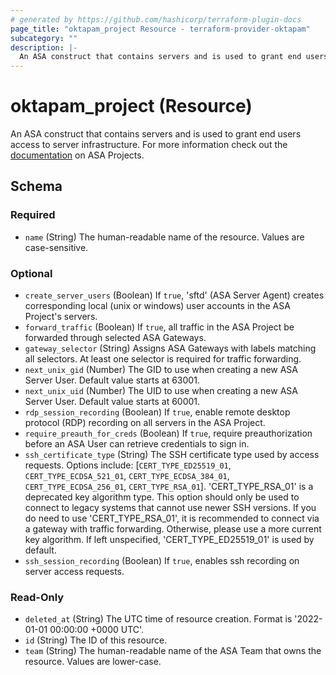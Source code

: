 ```yaml
---
# generated by https://github.com/hashicorp/terraform-plugin-docs
page_title: "oktapam_project Resource - terraform-provider-oktapam"
subcategory: ""
description: |-
  An ASA construct that contains servers and is used to grant end users access to server infrastructure. For more information check out the documentation https://help.okta.com/asa/en-us/Content/Topics/Adv_Server_Access/docs/setup/projects.htm on ASA Projects.
---
```


# oktapam_project (Resource)

An ASA construct that contains servers and is used to grant end users access to server infrastructure. For more information check out the [documentation](https://help.okta.com/asa/en-us/Content/Topics/Adv_Server_Access/docs/setup/projects.htm) on ASA Projects.



<!-- schema generated by tfplugindocs -->
## Schema

### Required

- `name` (String) The human-readable name of the resource. Values are case-sensitive.

### Optional

- `create_server_users` (Boolean) If `true`, 'sftd' (ASA Server Agent) creates corresponding local (unix or windows) user accounts in the ASA Project's servers.
- `forward_traffic` (Boolean) If `true`, all traffic in the ASA Project be forwarded through selected ASA Gateways.
- `gateway_selector` (String) Assigns ASA Gateways with labels matching all selectors. At least one selector is required for traffic forwarding.
- `next_unix_gid` (Number) The GID to use when creating a new ASA Server User. Default value starts at 63001.
- `next_unix_uid` (Number) The UID to use when creating a new ASA Server User. Default value starts at 60001.
- `rdp_session_recording` (Boolean) If `true`, enable remote desktop protocol (RDP) recording on all servers in the ASA Project.
- `require_preauth_for_creds` (Boolean) If `true`, require preauthorization before an ASA User can retrieve credentials to sign in.
- `ssh_certificate_type` (String) The SSH certificate type used by access requests. Options include: [`CERT_TYPE_ED25519_01`, `CERT_TYPE_ECDSA_521_01`, `CERT_TYPE_ECDSA_384_01`, `CERT_TYPE_ECDSA_256_01`, `CERT_TYPE_RSA_01`]. 'CERT_TYPE_RSA_01' is a deprecated key algorithm type. This option should only be used to connect to legacy systems that cannot use newer SSH versions. If you do need to use 'CERT_TYPE_RSA_01', it is recommended to connect via a gateway with traffic forwarding. Otherwise, please use a more current key algorithm. If left unspecified, 'CERT_TYPE_ED25519_01' is used by default.
- `ssh_session_recording` (Boolean) If `true`, enables ssh recording on server access requests.

### Read-Only

- `deleted_at` (String) The UTC time of resource creation. Format is '2022-01-01 00:00:00 +0000 UTC'.
- `id` (String) The ID of this resource.
- `team` (String) The human-readable name of the ASA Team that owns the resource. Values are lower-case.


